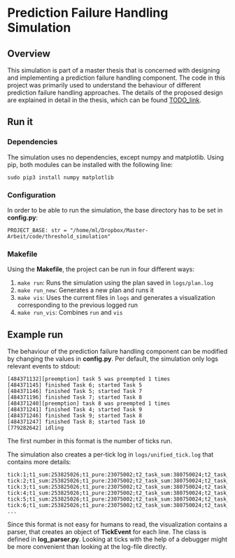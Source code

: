 # Prediction Failure Handling Simulation

## Overview

This simulation is part of a master thesis that is concerned with designing and implementing a prediction failure handling component. The code in this project was primarily used to understand the behaviour of different prediction failure handling approaches. The details of the proposed design are explained in detail in the thesis, which can be found [TODO_link](todo).

## Run it
### Dependencies
The simulation uses no dependencies, except numpy and matplotlib. Using pip, both modules can be installed with the following line:

    sudo pip3 install numpy matplotlib

### Configuration

In order to be able to run the simulation, the base directory has to be set in **config.py**:

    PROJECT_BASE: str = "/home/ml/Dropbox/Master-Arbeit/code/threshold_simulation"

### Makefile

Using the **Makefile**, the project can be run in four different ways:

1. `make run`: Runs the simulation using the plan saved in `logs/plan.log`
1. `make run_new`: Generates a new plan and runs it
1. `make vis`: Uses the current files in `logs` and generates a visualization corresponding to the previous logged run
1. `make run_vis`: Combines `run` and `vis`

## Example run

The behaviour of the prediction failure handling component can be modified by changing the values in **config.py**. Per default, the simulation only logs relevant events to stdout:

    [484371132][preemption] task 5 was preempted 1 times
    [484371145] finished Task 6; started Task 5
    [484371146] finished Task 5; started Task 7
    [484371196] finished Task 7; started Task 8
    [484371240][preemption] task 8 was preempted 1 times
    [484371241] finished Task 4; started Task 9
    [484371246] finished Task 9; started Task 8
    [484371247] finished Task 8; started Task 10
    [779282642] idling

The first number in this format is the number of ticks run.

The simulation also creates a per-tick log in `logs/unified_tick.log` that contains more details:

    tick:1;t1_sum:253825026;t1_pure:23075002;t2_task_sum:380750024;t2_task_pure:150000000;t2_process_capacity:23075002;t2_process_plan:1500000000;t2_node:4500000000;tm2_task_sum:80750024;tm2_task_pure:-150000000;tm2_node:-4725000000;cur_task_id:0;cur_task_len_unchanged:230750024;cur_task_len_plan:220750024;cur_task_len_real:244294728;lateness_task:0;preemptions:0;process_id:1;lateness_process:0;lateness_node:0
    tick:2;t1_sum:253825026;t1_pure:23075002;t2_task_sum:380750024;t2_task_pure:150000000;t2_process_capacity:23075002;t2_process_plan:1500000000;t2_node:4500000000;tm2_task_sum:80750024;tm2_task_pure:-150000000;tm2_node:-4725000000;cur_task_id:0;cur_task_len_unchanged:230750024;cur_task_len_plan:210750024;cur_task_len_real:234294728;lateness_task:0;preemptions:0;process_id:1;lateness_process:0;lateness_node:0
    tick:3;t1_sum:253825026;t1_pure:23075002;t2_task_sum:380750024;t2_task_pure:150000000;t2_process_capacity:23075002;t2_process_plan:1500000000;t2_node:4500000000;tm2_task_sum:80750024;tm2_task_pure:-150000000;tm2_node:-4725000000;cur_task_id:0;cur_task_len_unchanged:230750024;cur_task_len_plan:200750024;cur_task_len_real:224294728;lateness_task:0;preemptions:0;process_id:1;lateness_process:0;lateness_node:0
    tick:4;t1_sum:253825026;t1_pure:23075002;t2_task_sum:380750024;t2_task_pure:150000000;t2_process_capacity:23075002;t2_process_plan:1500000000;t2_node:4500000000;tm2_task_sum:80750024;tm2_task_pure:-150000000;tm2_node:-4725000000;cur_task_id:0;cur_task_len_unchanged:230750024;cur_task_len_plan:190750024;cur_task_len_real:214294728;lateness_task:0;preemptions:0;process_id:1;lateness_process:0;lateness_node:0
    tick:5;t1_sum:253825026;t1_pure:23075002;t2_task_sum:380750024;t2_task_pure:150000000;t2_process_capacity:23075002;t2_process_plan:1500000000;t2_node:4500000000;tm2_task_sum:80750024;tm2_task_pure:-150000000;tm2_node:-4725000000;cur_task_id:0;cur_task_len_unchanged:230750024;cur_task_len_plan:180750024;cur_task_len_real:204294728;lateness_task:0;preemptions:0;process_id:1;lateness_process:0;lateness_node:0
    tick:6;t1_sum:253825026;t1_pure:23075002;t2_task_sum:380750024;t2_task_pure:150000000;t2_process_capacity:23075002;t2_process_plan:1500000000;t2_node:4500000000;tm2_task_sum:80750024;tm2_task_pure:-150000000;tm2_node:-4725000000;cur_task_id:0;cur_task_len_unchanged:230750024;cur_task_len_plan:170750024;cur_task_len_real:194294728;lateness_task:0;preemptions:0;process_id:1;lateness_process:0;lateness_node:0
    ...

Since this format is not easy for humans to read, the visualization contains a parser, that creates an object of **TickEvent** for each line. The class is defined in **log_parser.py**. Looking at ticks with the help of a debugger might be more convenient than looking at the log-file directly. 
